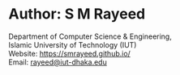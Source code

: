 # Author: S M Rayeed

Department of Computer Science & Engineering, </br>
Islamic University of Technology (IUT) </br>
Website: https://smrayeed.github.io/ </br>
Email: rayeed@iut-dhaka.edu
